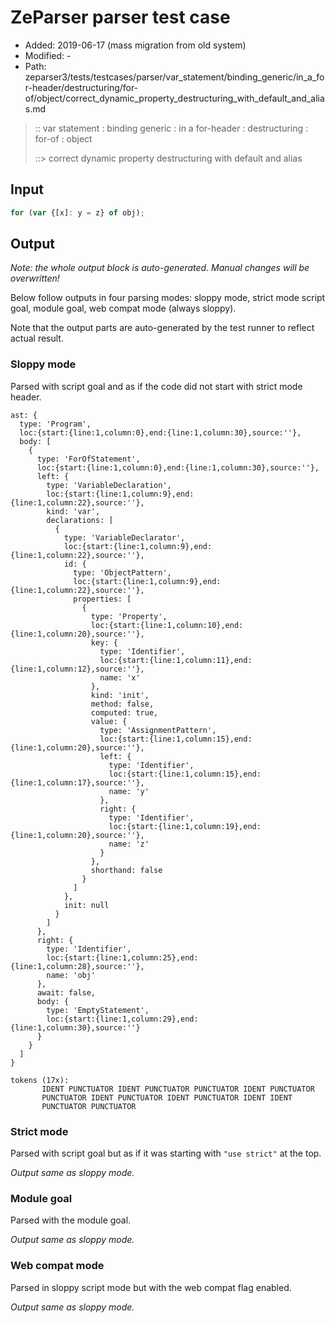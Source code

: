 # ZeParser parser test case

- Added: 2019-06-17 (mass migration from old system)
- Modified: -
- Path: zeparser3/tests/testcases/parser/var_statement/binding_generic/in_a_for-header/destructuring/for-of/object/correct_dynamic_property_destructuring_with_default_and_alias.md

> :: var statement : binding generic : in a for-header : destructuring : for-of : object
>
> ::> correct dynamic property destructuring with default and alias

## Input

`````js
for (var {[x]: y = z} of obj);
`````

## Output

_Note: the whole output block is auto-generated. Manual changes will be overwritten!_

Below follow outputs in four parsing modes: sloppy mode, strict mode script goal, module goal, web compat mode (always sloppy).

Note that the output parts are auto-generated by the test runner to reflect actual result.

### Sloppy mode

Parsed with script goal and as if the code did not start with strict mode header.

`````
ast: {
  type: 'Program',
  loc:{start:{line:1,column:0},end:{line:1,column:30},source:''},
  body: [
    {
      type: 'ForOfStatement',
      loc:{start:{line:1,column:0},end:{line:1,column:30},source:''},
      left: {
        type: 'VariableDeclaration',
        loc:{start:{line:1,column:9},end:{line:1,column:22},source:''},
        kind: 'var',
        declarations: [
          {
            type: 'VariableDeclarator',
            loc:{start:{line:1,column:9},end:{line:1,column:22},source:''},
            id: {
              type: 'ObjectPattern',
              loc:{start:{line:1,column:9},end:{line:1,column:22},source:''},
              properties: [
                {
                  type: 'Property',
                  loc:{start:{line:1,column:10},end:{line:1,column:20},source:''},
                  key: {
                    type: 'Identifier',
                    loc:{start:{line:1,column:11},end:{line:1,column:12},source:''},
                    name: 'x'
                  },
                  kind: 'init',
                  method: false,
                  computed: true,
                  value: {
                    type: 'AssignmentPattern',
                    loc:{start:{line:1,column:15},end:{line:1,column:20},source:''},
                    left: {
                      type: 'Identifier',
                      loc:{start:{line:1,column:15},end:{line:1,column:17},source:''},
                      name: 'y'
                    },
                    right: {
                      type: 'Identifier',
                      loc:{start:{line:1,column:19},end:{line:1,column:20},source:''},
                      name: 'z'
                    }
                  },
                  shorthand: false
                }
              ]
            },
            init: null
          }
        ]
      },
      right: {
        type: 'Identifier',
        loc:{start:{line:1,column:25},end:{line:1,column:28},source:''},
        name: 'obj'
      },
      await: false,
      body: {
        type: 'EmptyStatement',
        loc:{start:{line:1,column:29},end:{line:1,column:30},source:''}
      }
    }
  ]
}

tokens (17x):
       IDENT PUNCTUATOR IDENT PUNCTUATOR PUNCTUATOR IDENT PUNCTUATOR
       PUNCTUATOR IDENT PUNCTUATOR IDENT PUNCTUATOR IDENT IDENT
       PUNCTUATOR PUNCTUATOR
`````

### Strict mode

Parsed with script goal but as if it was starting with `"use strict"` at the top.

_Output same as sloppy mode._

### Module goal

Parsed with the module goal.

_Output same as sloppy mode._

### Web compat mode

Parsed in sloppy script mode but with the web compat flag enabled.

_Output same as sloppy mode._
